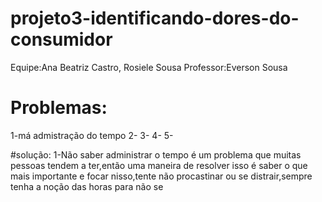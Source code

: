 # projeto3-identificando-dores-do-consumidor
Equipe:Ana Beatriz Castro, Rosiele Sousa
Professor:Everson Sousa
# Problemas:
1-má admistração do tempo
2-
3-
4-
5-

#solução:
1-Não saber administrar o tempo é um problema que muitas pessoas tendem a ter,então uma maneira de resolver isso é saber o que mais importante e focar nisso,tente não procastinar ou se distrair,sempre tenha a noção das horas para não se 
